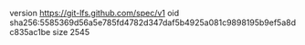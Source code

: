 version https://git-lfs.github.com/spec/v1
oid sha256:5585369d56a5e785fd4782d347daf5b4925a081c9898195b9ef5a8dc835ac1be
size 2545

